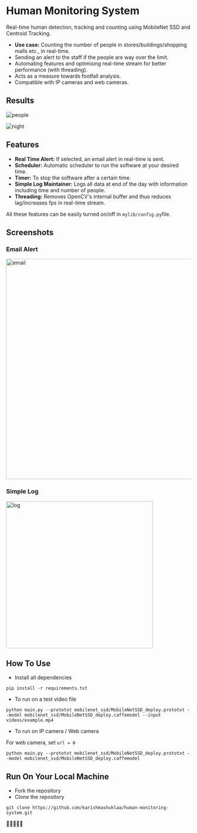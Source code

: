 # Human Monitoring System
Real-time human detection, tracking and counting using MobileNet SSD and Centroid Tracking.

- **Use case:** Counting the number of people in stores/buildings/shopping malls etc., in real-time.
- Sending an alert to the staff if the people are way over the limit.
- Automating features and optimising real-time stream for better performance (with threading).
- Acts as a measure towards footfall analysis.
- Compatible with IP cameras and web cameras.

## Results

![people](https://user-images.githubusercontent.com/76456498/162854732-f3a236fa-b733-4e89-a3d5-f80a0fcc0994.gif)


![night](https://user-images.githubusercontent.com/76456498/162853346-5dfa62ec-fd77-4621-8866-398482f906f1.gif)


## Features

- **Real Time Alert:** If selected, an email alert in real-time is sent.
- **Scheduler:** Automatic scheduler to run the software at your desired time.
- **Timer:** To stop the software after a certain time.
- **Simple Log Maintainer:** Logs all data at end of the day with information including time and number of people.
- **Threading:** Removes OpenCV's internal buffer and thus reduces lag/increases fps in real-time stream.

All these features can be easily turned on/off in `mylib/config.py`file.

## Screenshots

### Email Alert

<img width="600" alt="email" src="https://user-images.githubusercontent.com/76456498/142621909-ba6f3c3e-1eb5-45dd-94f9-533971b19945.jpg">

### Simple Log

<img width="400" alt="log" src="https://user-images.githubusercontent.com/76456498/142622300-ade7ae35-5004-4d16-bd78-976e68a24531.png">


## How To Use

- Install all dependencies
```
pip install -r requirements.txt
```

- To run on a test video file
```
python main.py --prototxt mobilenet_ssd/MobileNetSSD_deploy.prototxt --model mobilenet_ssd/MobileNetSSD_deploy.caffemodel --input videos/example.mp4
```
- To run on IP camera / Web camera

For web camera, set `url = 0`
```
python main.py --prototxt mobilenet_ssd/MobileNetSSD_deploy.prototxt --model mobilenet_ssd/MobileNetSSD_deploy.caffemodel
```

## Run On Your Local Machine
- Fork the repository
- Clone the repository 
```
git clone https://github.com/karishmashuklaa/human-monitoring-system.git
```


🦄🦄🦄🦄🦄
